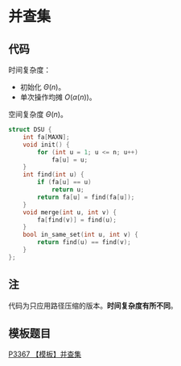 # 并查集

## 代码

时间复杂度：
- 初始化 $\Theta(n)$。
- 单次操作均摊 $O(\alpha(n))$。

空间复杂度 $\Theta(n)$。

```cpp
struct DSU {
    int fa[MAXN];
    void init() {
        for (int u = 1; u <= n; u++)
            fa[u] = u;
    }
    int find(int u) {
        if (fa[u] == u)
            return u;
        return fa[u] = find(fa[u]);
    }
    void merge(int u, int v) {
        fa[find(v)] = find(u);
    }
    bool in_same_set(int u, int v) {
        return find(u) == find(v);
    }
};
```

## 注

代码为只应用路径压缩的版本。**时间复杂度有所不同**。

## 模板题目

[P3367 【模板】并查集](https://www.luogu.com.cn/problem/P3367)